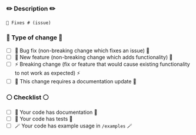 ### ✏️ Description ✏️
<!-- 
Please include a summary of the change and which issue is fixed. Please also include relevant motivation and context.
-->

`🐛 Fixes # (issue)`

### 📍 Type of change 📍

<!-- Please delete options that are not relevant.-->

- [ ] 🐛 Bug fix (non-breaking change which fixes an issue) 🐛
- [ ] 🚀 New feature (non-breaking change which adds functionality) 🚀
- [ ] ⚡ Breaking change (fix or feature that would cause existing functionality to not work as expected) ⚡
- [ ] 📝 This change requires a documentation update 📝

### ⚪️ Checklist ⚪️
* [ ] 📝 Your code has documentation 📝
* [ ] 🔧 Your code has tests 🔧
* [ ] 🪄 Your code has example usage in `/examples` 🪄